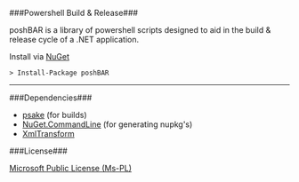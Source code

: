 ###Powershell Build & Release###

poshBAR is a library of powershell scripts designed to aid in the build & release cycle of a .NET application.

Install via [NuGet](https://www.nuget.org/packages/poshBAR)

    > Install-Package poshBAR

-----

###Dependencies###
  
  - [psake](https://github.com/psake/psake) (for builds)
  - [NuGet.CommandLine](https://github.com/NuGet/NuGet.CommandLine) (for generating nupkg's)
  - [XmlTransform](https://github.com/Novakov/xmltransform)

###License###

[Microsoft Public License (Ms-PL)](http://www.microsoft.com/en-us/openness/licenses.aspx#MPL)
 
